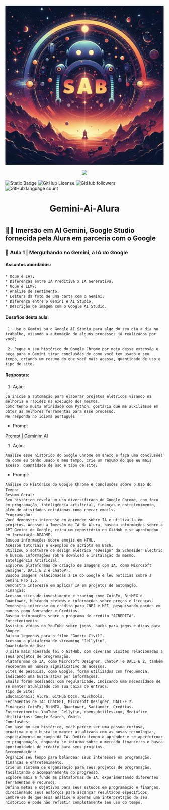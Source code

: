 <!-- DICA P/ - EDIÇÂO | Inicio -->

<!--
<p align="center">
<img loading="lazy" src="https://github.com/13omfim/Gemini-AI-Alura/assets/169212815/e1903626-9e4e-472c-9dac-fa1da0d384d6"/>
</p>
-->

<!-- Abaixo, cria uma caixa sobressalente para destacar o texto
```
```
Fim -->

<!-- Abaixo, modelos sem alinhamento
![gemini](https://github.com/13omfim/Gemini-AI-Alura/assets/169212815/e1903626-9e4e-472c-9dac-fa1da0d384d6)
-->

<!-- Abaixo, modelos sem alinhamento 
![Static Badge](https://img.shields.io/badge/Status-Em%20Constru%C3%A7%C3%A3o-orange)
-->

<!-- Selecione todo o texto Abaixo "Imersão..." e Segure "ctrl"+ "enter" que cria linha abaixo "Gemini-Ai-Alura" que fica acima -->

<!-- DICA P/ - EDIÇÂO | Fim -->

<!-- Imagem Cabeçalho -->
![google](/assets/images/sab.jpeg)

<!--  Badges -->
<p align="center">
<img loading="lazy" src="https://img.shields.io/badge/Status-Em%20Constru%C3%A7%C3%A3o-orange"/>
</p>

![Static Badge](https://img.shields.io/badge/Prompt-Script-blue?logo=googlegemini) ![GitHub License](https://img.shields.io/github/license/mashape/apistatus?logo=github) ![GitHub followers](https://img.shields.io/github/followers/13omfim?style=social) ![GitHub language count](https://img.shields.io/github/languages/count/13omfim/Gemini-AI-Alura)

<!-- Cabeçalho -->
# <h1 align="center">Gemini-Ai-Alura<h1>

## 👩‍💻 Imersão em AI Gemini, Google Studio fornecida pela Alura em parceria com o Google
<!-- Indices -->
### 📖 Aula 1 | Mergulhando no Gemini, a IA do Google
#### Assuntos abordados:
```
* Oque é IA?;
* Diferenças entre IA Preditiva x IA Generativa;
* Oque é LLM?;
* Análise de sentimento;
* Leitura da foto de uma carta com o Gemini;
* Diferença entre o Gemini e AI Studio;
* Descrição de imagem com o Google AI Studio.
```
#### Desafios desta aula:

```
 1. Use o Gemini ou o Google AI Studio para algo do seu dia a dia no trabalho, visando a automação de alguns processos já realizados por você;

 2. Pegue o seu histórico do Google Chrome por meio dessa extensão e peça para o Gemini tirar conclusões de como você tem usado o seu tempo, criando um resumo do que você mais acessa, quantidade de uso e tipo de site.
 ```

 #### Respostas:

1. Ação:
```
Já inicie a automação para elaborar projetos elétricos visando na melhoria e rapidez na execução dos mesmos. 
Como tenho muita afinidade com Python, gostaria que me auxiliasse em obter as melhores ferramentas para esse processo.
Me responda no idioma português.
```
* Prompt
  
[Prompt | Geminim AI](https://g.co/gemini/share/520696e11795)

1. Ação: 
```
Analise esse histórico do Google Chrome em anexo e faça uma conclusões de como eu tenho usado o meu tempo, crie um resumo do que eu mais acesso, quantidade de uso e tipo de site;
```
* Prompt:
```
Análise do Histórico do Google Chrome e Conclusões sobre o Uso do Tempo:
Resumo Geral:
Seu histórico revela um uso diversificado do Google Chrome, com foco em programação, inteligência artificial, finanças e entretenimento, além de atividades cotidianas como checar emails.
Programação:
Você demonstra interesse em aprender sobre IA e utilizá-la em projetos. Acessou a Imersão de IA da Alura, buscou informações sobre a API Gemini do Google, criou um repositório no GitHub e se aprofundou em formatação README.
Buscou informações sobre emojis em HTML.
Acessou tutoriais e exemplos de scripts em Bash.
Utilizou o software de design elétrico "eDesign" da Schneider Electric e buscou informações sobre download e instalação do mesmo.
Inteligência Artificial:
Explorou plataformas de criação de imagens com IA, como Microsoft Designer, DALL·E 2 e ChatGPT.
Buscou imagens relacionadas à IA do Google e leu notícias sobre a Gemini Pro 1.5.
Demonstra interesse em aplicar IA em projetos de automação.
Finanças:
Acessou sites de investimento e trading como CoinEx, BitMEX e Quantower, buscando reviews e informações sobre preços e licenças.
Demonstra interesse em crédito para CNPJ e MEI, pesquisando opções em bancos como Santander e Creditas.
Buscou informações sobre o programa de crédito "ACREDITA".
Entretenimento:
Assistiu vídeos no YouTube sobre jogos, hacks para jogos e dicas para Shopee.
Baixou legendas para o filme "Guerra Civil".
Acessou a plataforma de streaming "Jellyfin".
Quantidade de Uso:
O site mais acessado foi o GitHub, com diversas visitas relacionadas a seus projetos de programação.
Plataformas de IA, como Microsoft Designer, ChatGPT e DALL·E 2, também receberam um número significativo de acessos.
Sites de pesquisa, como Google, foram utilizados com frequência, indicando uma busca ativa por informações.
Emails foram acessados com regularidade, indicando uma necessidade de se manter atualizado com sua caixa de entrada.
Tipo de Site:
Educacionais: Alura, GitHub Docs, W3Schools.
Ferramentas de IA: ChatGPT, Microsoft Designer, DALL·E 2.
Finanças: CoinEx, BitMEX, Quantower, Santander, Creditas.
Entretenimento: YouTube, Jellyfin, opensubtitles.com, Mediafire.
Utilitários: Google Search, Gmail.
Conclusões:
Com base no seu histórico, você parece ser uma pessoa curiosa, proativa e que busca se manter atualizada com as novas tecnologias, especialmente no campo da IA. Dedica tempo a aprender e se aperfeiçoar em programação, enquanto se informa sobre o mercado financeiro e busca oportunidades de crédito para seus projetos.
Recomendações:
Organize seu tempo para balancear seus interesses em programação, finanças e entretenimento.
Crie um sistema de organização para seus projetos de programação, facilitando o acompanhamento do progresso.
Explore mais a fundo as plataformas de IA, experimentando diferentes ferramentas e recursos.
Defina metas e objetivos para seus estudos em programação e finanças, direcionando seus esforços para alcançar resultados específicos.
Lembre-se de que essa análise é apenas uma interpretação do seu histórico e pode não refletir completamente seu uso do tempo.
```


  